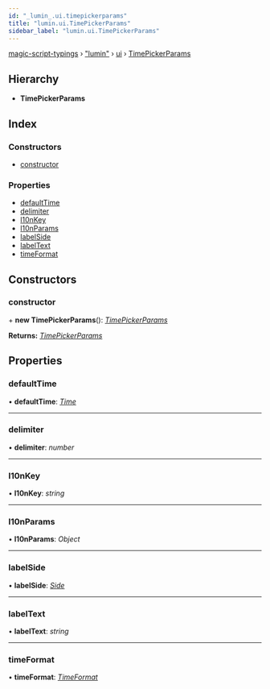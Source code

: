 ```yaml
---
id: "_lumin_.ui.timepickerparams"
title: "lumin.ui.TimePickerParams"
sidebar_label: "lumin.ui.TimePickerParams"
---
```


[magic-script-typings](../index.md) › [&quot;lumin&quot;](../modules/_lumin_.md) › [ui](../modules/_lumin_.ui.md) › [TimePickerParams](_lumin_.ui.timepickerparams.md)

## Hierarchy

* **TimePickerParams**

## Index

### Constructors

* [constructor](_lumin_.ui.timepickerparams.md#constructor)

### Properties

* [defaultTime](_lumin_.ui.timepickerparams.md#defaulttime)
* [delimiter](_lumin_.ui.timepickerparams.md#delimiter)
* [l10nKey](_lumin_.ui.timepickerparams.md#l10nkey)
* [l10nParams](_lumin_.ui.timepickerparams.md#l10nparams)
* [labelSide](_lumin_.ui.timepickerparams.md#labelside)
* [labelText](_lumin_.ui.timepickerparams.md#labeltext)
* [timeFormat](_lumin_.ui.timepickerparams.md#timeformat)

## Constructors

###  constructor

\+ **new TimePickerParams**(): *[TimePickerParams](_lumin_.ui.timepickerparams.md)*

**Returns:** *[TimePickerParams](_lumin_.ui.timepickerparams.md)*

## Properties

###  defaultTime

• **defaultTime**: *[Time](_lumin_.ui.time.md)*

___

###  delimiter

• **delimiter**: *number*

___

###  l10nKey

• **l10nKey**: *string*

___

###  l10nParams

• **l10nParams**: *Object*

___

###  labelSide

• **labelSide**: *[Side](../enums/_lumin_.ui.side.md)*

___

###  labelText

• **labelText**: *string*

___

###  timeFormat

• **timeFormat**: *[TimeFormat](../enums/_lumin_.ui.timeformat.md)*